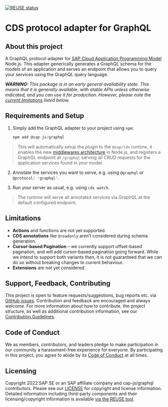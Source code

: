 [![REUSE status](https://api.reuse.software/badge/github.com/cap-js/graphql)](https://api.reuse.software/info/github.com/cap-js/graphql)

# CDS protocol adapter for GraphQL

## About this project

A GraphQL protocol adapter for [SAP Cloud Application Programming Model](https://cap.cloud.sap) Node.js.
This adapter generically generates a GraphQL schema for the models of an application and serves an endpoint that allows you to query your services using the GraphQL query language.

_**WARNING:** This package is in an early general availability state. This means that it is generally available, with stable APIs unless otherwise indicated, and you can use it for production. However, please note the [current limitations](#limitations) listed below._

## Requirements and Setup

1. Simply add the GraphQL adapter to your project using `npm`:
   ```js
   npm add @cap-js/graphql
   ```

> This will automatically setup the plugin to the `@sap/cds` runtime, it enables the new [middlewares architecture](https://cap.cloud.sap/docs/node.js/middlewares) in Node.js, and registers a GraphQL endpoint at `/graphql` serving all CRUD requests for the application services found in your model. 
  
2. Annotate the services you want to serve, e.g. using `@graphql` or `@protocol: 'graphql'`.

3. Run your server as usual, e.g. using `cds watch`.
> The runtime will serve all annotated services via GraphQL at the default configured endpoint.

## Limitations

- **Actions** and functions are not yet supported.
- **CDS annotations** like `@readonly` aren’t considered during schema generation.
- **Cursor-based Pagination** &ndash; we currently support offset-based pagination, and will add cursor-based pagination going forward. While we intend to support both variants then, it is not guaranteed that we can do so without breaking changes to current behaviour.
- **Extensions** are not yet considered.

## Support, Feedback, Contributing

This project is open to feature requests/suggestions, bug reports etc. via [GitHub issues](https://github.com/cap-js/graphql/issues). Contribution and feedback are encouraged and always welcome. For more information about how to contribute, the project structure, as well as additional contribution information, see our [Contribution Guidelines](CONTRIBUTING.md).

## Code of Conduct

We as members, contributors, and leaders pledge to make participation in our community a harassment-free experience for everyone. By participating in this project, you agree to abide by its [Code of Conduct](CODE_OF_CONDUCT.md) at all times.

## Licensing

Copyright 2022 SAP SE or an SAP affiliate company and cap-js/graphql contributors. Please see our [LICENSE](LICENSE) for copyright and license information. Detailed information including third-party components and their licensing/copyright information is available [via the REUSE tool](https://api.reuse.software/info/github.com/cap-js/graphql).
